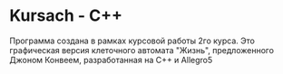 # Kursach - C++
Программа создана в рамках курсовой работы 2го курса.
Это графическая версия клеточного автомата "Жизнь", предложенного Джоном Конвеем, разработанная на C++ и Allegro5
